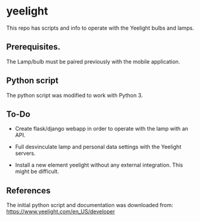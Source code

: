 # yeelight

This repo has scripts and info to operate with the Yeelight bulbs and lamps.

## Prerequisites.

The Lamp/bulb must be paired previously with the mobile application.

## Python script

The python script was modified to work with Python 3.

## To-Do

- Create flask/django webapp in order to operate with the lamp with an API.

- Full desvinculate lamp and personal data settings with the Yeelight servers.

- Install a new element yeelight without any external integration. This might be difficult.

## References

The initial python script and documentation was downloaded from: https://www.yeelight.com/en_US/developer 
